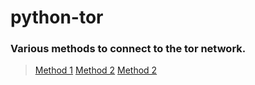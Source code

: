 # python-tor
### Various methods to connect to the tor network.

> [Method 1](https://github.com/c4rb0nx1/python-tor/blob/side/method_1.py)
> [Method 2](https://github.com/c4rb0nx1/python-tor/blob/side/method_2.py)
> [Method 2](https://github.com/c4rb0nx1/python-tor/blob/side/method_3.py)
